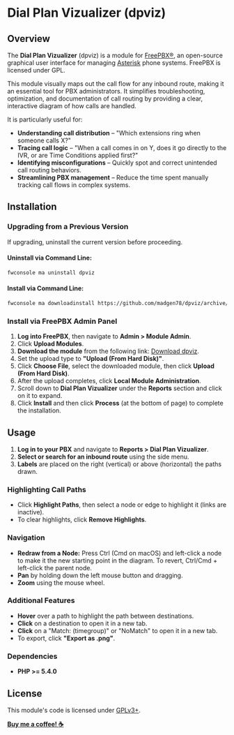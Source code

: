 # Dial Plan Vizualizer (dpviz)

## Overview
The **Dial Plan Vizualizer** (dpviz) is a module for [FreePBX®](http://www.freepbx.org/), an open-source graphical user interface for managing [Asterisk](http://www.asterisk.org/) phone systems. FreePBX is licensed under GPL.

This module visually maps out the call flow for any inbound route, making it an essential tool for PBX administrators. It simplifies troubleshooting, optimization, and documentation of call routing by providing a clear, interactive diagram of how calls are handled.

It is particularly useful for:
- **Understanding call distribution** – "Which extensions ring when someone calls X?"
- **Tracing call logic** – "When a call comes in on Y, does it go directly to the IVR, or are Time Conditions applied first?"
- **Identifying misconfigurations** – Quickly spot and correct unintended call routing behaviors.
- **Streamlining PBX management** – Reduce the time spent manually tracking call flows in complex systems.

## Installation
### Upgrading from a Previous Version
If upgrading, uninstall the current version before proceeding.

#### Uninstall via Command Line:
```sh
fwconsole ma uninstall dpviz
```

#### Install via Command Line:
```sh
fwconsole ma downloadinstall https://github.com/madgen78/dpviz/archive/refs/heads/main.zip
```

### Install via FreePBX Admin Panel
1. **Log into FreePBX**, then navigate to **Admin > Module Admin**.
2. Click **Upload Modules**.
3. **Download the module** from the following link: [Download dpviz](https://github.com/madgen78/dpviz/archive/refs/heads/main.zip).
4. Set the upload type to **"Upload (From Hard Disk)"**.
5. Click **Choose File**, select the downloaded module, then click **Upload (From Hard Disk)**.
6. After the upload completes, click **Local Module Administration**.
7. Scroll down to **Dial Plan Vizualizer** under the **Reports** section and click on it to expand.
8. Click **Install** and then click **Process** (at the bottom of page) to complete the installation.

## Usage
1. **Log in to your PBX** and navigate to **Reports > Dial Plan Vizualizer**.
2. **Select or search for an inbound route** using the side menu.
3. **Labels** are placed on the right (vertical) or above (horizontal) the paths drawn.

### Highlighting Call Paths
- Click **Highlight Paths**, then select a node or edge to highlight it (links are inactive).
- To clear highlights, click **Remove Highlights**.

### Navigation
- **Redraw from a Node:** Press Ctrl (Cmd on macOS) and left-click a node to make it the new starting point in the diagram. To revert, Ctrl/Cmd + left-click the parent node.
- **Pan** by holding down the left mouse button and dragging.
- **Zoom** using the mouse wheel.

### Additional Features
- **Hover** over a path to highlight the path between destinations.
- **Click** on a destination to open it in a new tab.
- **Click** on a "Match: (timegroup)" or "NoMatch" to open it in a new tab.
- To export, click **"Export as .png"**.

### Dependencies
- **PHP >= 5.4.0**

## License
This module's code is licensed under [GPLv3+](http://www.gnu.org/licenses/gpl-3.0.txt).

[__Buy me a coffee! :coffee:__](https://buymeacoffee.com/adamvolchko)

